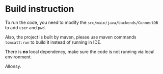 # Build instruction

To run the code, you need to modify the `src/main/java/backends/ConnectDB` to add `user` and `pwd`.

Also, the project is built by maven, please use maven commands `tomcat7:run` to build it instead of running in IDE.

There is **no** local dependency, make sure the code is not running via local environment.

Allonsy.